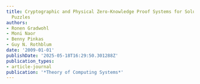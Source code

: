 ```yaml
---
title: Cryptographic and Physical Zero-Knowledge Proof Systems for Solutions of Sudoku
  Puzzles
authors:
- Ronen Gradwohl
- Moni Naor
- Benny Pinkas
- Guy N. Rothblum
date: '2009-01-01'
publishDate: '2025-05-18T16:29:50.301288Z'
publication_types:
- article-journal
publication: '*Theory of Computing Systems*'
---
```

